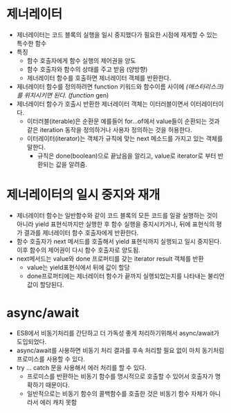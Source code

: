 # 제너레이터

  * 제너레이터는 코드 블록의 실행을 일시 중지했다가 필요한 시점에 재게할 수 있는 특수한 함수
  * 특징
    * 함수 호출자에게 함수 실행의 제어권을 양도
    * 함수 호출자와 함수의 상태를 주고 받음 (양방향)
    * 제너레이터 함수를 호출하면 제너레이터 객체를 반환한다.
  * 제너레이터 함수를 정의하려면 function 키워드와 함수이름 사이에 *(애스터리스크)를 위치시키면 된다. (function* gen)
  * 제너레이터 함수가 호출시 반환한 제너레이터 객체는 이터러블이면서 이터레이터이다.
    * 이터러블(iterable)은 순환문 예를들어 for...of에서 value들이 순환되는 것과 같은 iteration 동작을 정의하거나 사용자 정의하는 것을 허용한다.
    * 이터레이터(iterator)는 객체가 규칙에 맞는 next 메소드를 가지고 있는 객체를 말한다.
      * 규칙은 done(boolean)으로 끝났음을 알리고, value로 iterator로 부터 반환되는 값을 알려줌.

# 제너레이터의 일시 중지와 재개

  * 제너레이터 함수는 일반함수와 같이 코드 블록의 모든 코드를 일괄 실행하는 것이 아니라 yield 표현식까지만 실행한 후 함수 실행을 중지시키거나, 뒤에 표현식의 평가 결과를 제너레이터 함수 호출자에게 반환한다.
  * 함수 호출자가 next 메서드를 호출해서 yield 표현식까지 실행되고 일시 중지된다. 이후 함수의 제어권이 다시 함수 호출자로 양도됨.
  * next메서드는 value와 done 프로퍼티를 갖는 iterator result 객체를 반환
    * value는 yield표현식에서 뒤에 값이 할당
    * done프로퍼티에는 제너레이터 함수가 끝까지 실행되었는지를 나타내는 불리언 값이 할당된다.

# async/await

  * ES8에서 비동기처리를 간단하고 더 가독성 좋게 처리하기위해서 async/await가 도입되었다.
  * async/await를 사용하면 비동기 처리 결과를 후속 처리할 필요 없이 마치 동기처럼 프로미스를 사용할 수 있다.
  * try ... catch 문을 사용해서 에러 처리를 할 수 있다.
    * 프로미스를 반환하는 비동기 함수를 명시적으로 호출할 수 있어서 호출자가 명확하기 때문이다.
    * 일반적으로는 비동기 함수의 콜백함수를 호출한 것은 비동기 함수 자체가 아니라서 에러 캐치 못함
